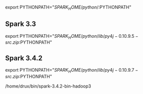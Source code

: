 export PYTHONPATH="${SPARK_HOME}/python/:$PYTHONPATH"

## Spark 3.3
export PYTHONPATH="${SPARK_HOME}/python/lib/py4j-0.10.9.5-src.zip:$PYTHONPATH"

## Spark 3.4.2
export PYTHONPATH="${SPARK_HOME}/python/lib/py4j-0.10.9.7-src.zip:$PYTHONPATH"

/home/drux/bin/spark-3.4.2-bin-hadoop3

